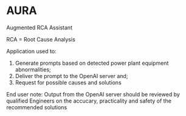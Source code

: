 # AURA
Augmented RCA Assistant

RCA = Root Cause Analysis

Application used to:
1) Generate prompts based on detected power plant equipment abnormalities;
2) Deliver the prompt to the OpenAI server and;
3) Request for possible causes and solutions 

End user note:
Output from the OpenAI server should be reviewed by qualified Engineers on the accucary, practicality and safety of the recommended solutions

